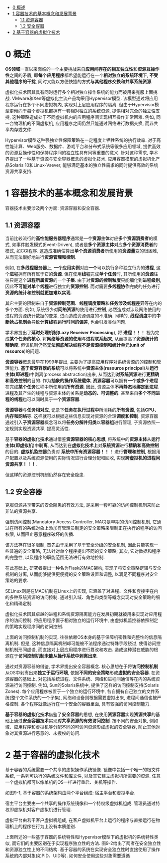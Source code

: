
<!-- @import "[TOC]" {cmd="toc" depthFrom=1 depthTo=6 orderedList=false} -->

<!-- code_chunk_output -->

* [0 概述](#0-概述)
* [1 容器技术的基本概念和发展背景](#1-容器技术的基本概念和发展背景)
	* [1.1 资源容器](#11-资源容器)
	* [1.2 安全容器](#12-安全容器)
* [2 基于容器的虚拟化技术](#2-基于容器的虚拟化技术)

<!-- /code_chunk_output -->

# 0 概述

**OS领域**一直以来面临的一个主要挑战来自**应用间存在的相互独立性**和**资源互操作性**之间的矛盾, 即**每个应用程序**都希望能运行在一个**相对独立的系统环境**下, **不受其他程序的干扰**, 同时又能以方便快捷的方式**与其他程序交换和共享系统资源**.

虚拟化技术因其具有同时运行多个相对独立操作系统的能力而被用来克服上面挑战. VMware和Xen等虚拟化主流产品均采用Hypervisor模型. 该模型通过将应用程序运行在多个不同虚拟机内, 实现对上层应用程序的隔离. 但由于Hypervisor模型更倾向于每个虚拟机都拥有一套相对独立的系统资源, 提供相对完全的独立性支持, 这种策略造成处于不同虚拟机内的应用程序间实现相互操作非常困难. 例如, 同一台物理机的不同虚拟机, 应用程序之间仍然只能通过网络进行数据交换, 而非共享内存或文件.

Hypervisor模型这种强独立性保障策略在一定程度上牺牲系统的执行效率. 对于高性能计算、Web服务、数据库、游戏平台和分布式系统等很多应用领域, 提供高效的资源互操作性和保持程序间的独立性具有同等重要的意义. 针对这种需求, 学术界提出了一种基于资源与安全容器概念的虚拟化技术. 应用容器模型的虚拟机化产品Solaris 10和Linux\-Vsever, 能够满足基本的独立性需求的同时提供高效的系统资源共享支持. 

# 1 容器技术的基本概念和发展背景

容器技术主要涉及两个方面: 资源容器和安全容器. 

## 1.1 资源容器

当前比较流行的**高性能服务器程序**通常是**一个资源主体**对应**多个资源消费者**的模式, 如事件触发模式(Event\-Driven), 或者是**多个资源主体**对应**多个资源消费者**的模式, 如CGI程序. 这造成准确估算出**单个资源消费者**所使用的**资源量**变的很困难, 从而无法很好地进行**资源管理和控制**. 

例如, 在**多线程服务器**上, **一个应用实例**对应**一个**可以执行多种独立行为的**进程**, 这个**进程**拥有所有属于它的**资源**. 但在使用**线程**完成**单个任务**时, 其所使用的**资源**往往只是这个**进程所属资源**的一个**子集**. 由于对**资源的控制粒度**只能细化到**进程级别**, 因此**不可能对单个线程**进行独立的**资源控制**. 而对需要**多线程协作**完成的任务进行**资源的统计和控制就更加难以实现**. 

其它主要的限制来自于**资源控制范围**、**线程调度策略**和**任务涉及线程差异**等在内的多个方面. 例如, 系统很少对**网络资源**的使用进行**控制**, 必然造成对涉及网络使用的进程的资源统计数据的变差, 进而造成资源调度的不准确. 同样的, **线程调度**中的**中断抢占机制**会导致**计算线程运行时间的偏差**, 也会引发类似问题.

学术界提出了**延时处理机制(Lazy Receiver Processing**), 将 **进程！！！** 视为完成**某个任务的核心**. 将**网络等资源的使用**与**进程联系起来**, 从而提高了**资源统计的精确度**. 但该机制仍然**无法彻底解决线程不是资源控制和统计单元(unit of resource**)的问题.

**资源容器**概念最早在1999年提出, 主要为了提高应用程序对系统资源的的控制和管理能力. **基于资源容器的系统**可以将系统中**资源主体(resource principal**)从**运行主体(即进程**)中剥离(process abstraction)出来, 从而达到**对系统资源**进行**更精确和高效控制**的目的. 作为**抽象的操作系统载体**, **资源容器**可以拥有**一个或多个进程**在完成**某个任务**过程中所使用的**所有资源**. 因此, 资源主体**不再静态地绑定到进程**. 进程及其产生的线程与资源主体的关系是**动态的、可调整的**. 甚至来自**多个不同进程的线程**也可以同时属于**一个资源容器**. 

**资源容器**与**任务相对应**, 记录下**任务在执行过程中**所消耗的**所有资源**, 包括**CPU、内存和网络**等. 这样就可以根据这些信息实现对资源的合理**调度和控制**. 资源容器通过引入**子资源容器**概念可以将**任务分解并归类**以**容器组**进行管理, 子资源依照一定规则实现资源共享, 提高灵活性.

基于**容器的虚拟化技术**通过借鉴**资源容器的核心思想**, 将系统中的**资源主体**从**运行主体(即虚拟机**)中**剥离**, 从而达到在**虚拟化技术上**对**系统资源**进行**精确和高效控制**的目的. **虚拟机监控器**负责对 **系统中所有资源容器！！！** 进行**管理和控制**, 根据用户配置以及系统资源使用的实际情况进行合理分配和回收, 实现**跨虚拟机的进程间资源共享！！！**. 

但这样的资源控制机制仍然存在安全隐患.

## 1.2 安全容器

克服资源共享带来的安全隐患的有效方法, 是采用一套可靠的访问控制机制来防止非法的资源共享. 

强制访问控制(Mandatory Access Controller, MAC)是早期的访问控制机制, 它通过在所有的系统对象上添加有管理员制定的安全策略来限制正在执行的程序的访问权限, 从而阻止恶意程序破坏的传播. 

该方法存在很多限制, 首先由于采用了基于安全分级的安全机制, 因此只能实现一些普遍的安全策略, 无法针对单个程序提出不同的安全策略; 其次, 它对数据和程序的完整性, 以及程序的职能范围无法进行有效地控制. 

在此基础上, 研究者提出一种名为Flask的MAC架构, 实现了将安全策略逻辑与安全机制的分离, 从而能够提供更便捷的安全策略设置和调整, 以满足不同程序对安全策略的要求. 

SELinux则是在MAC机制在Linux上的实现, 它涵盖了对进程、文件和套接字在内的多种系统资源的访问控制. 通过引入域、角色和类型等概念实现对安全策略的细化和精确定制. 

虚拟化技术因其卓越的进程和系统资源隔离能力在发展初期就被用来实现对应用程序的访问控制. 将应用程序置于相对独立的运行环境中, 由虚拟机监控器依照制定的策略实现程序间的访问控制.

上面的访问控制机制的实现, 往往依赖OS本身的基于保障机密性和完整性的信息隔离机制. 但是, 这种信息隔离机制却可能被不法程序通过特殊手段绕过, 使得访问控制机制形同虚设, 而直接对上层应用程序进行篡改和攻击. 造成这种潜在威胁的根源在于**访问控制机制未能从操作系统中剥离出来**.

通过对资源容器的借鉴, 学术界提出安全容器概念. 核心思想在于将**访问控制机制**从OS中剥离出来**独立于运行环境**, 依据**不同的安全策略**形成**虚拟的安全容器**. 在资源容器的基础上, 对包括系统进程、文件系统、网络和进程间通信等在内的系统资源进行访问控制. 例如, Sun的Solaris系统中, 提供了这样的访问控制支持(Solaris Zones). 每个应用程序被置于一个独立的运行环境中, 各自拥有自己独立的文件系统(整个文件系统的一个子集), 网络和设备则根据需要虚拟出来, 进程间通信也被严格控制. 各个程序就像运行在一个安全的容器里面, 具有较强的访问控制能力.

**基于容器的虚拟化技术**借鉴了**安全容器**的思想, 在使用**资源容器**实现**资源共享**的基础上通过**安全容器技术**实现**对共享资源的有效访问控制**. 按不同的安全对象, 例如域、应用程序和虚拟机等分配不同的可访问资源形成虚拟的安全容器, 防止其他对象对其资源进行恶意的、未授权的访问.

# 2 基于容器的虚拟化技术

基于容器的系统需要一个共享的虚拟操作系统镜像. 镜像中包括一个唯一的根文件系统, 一系列可执行的系统文件和库文件, 以及其它建立虚拟机所需要的资源. 任意一个虚拟机都可以像单机的OS一样进行重启、关机等操作.

如图9\-1, 基于容器的系统架构由两个平台组成: 宿主平台和虚拟平台. 

宿主平台主要由一个共享的操作系统镜像和一个特权级虚拟机组成. 管理员通过特权即虚拟机对客户虚拟机进行管理. 

虚拟平台由若干客户虚拟机组成, 在客户虚拟机平台上运行的程序与直接运行在物理机上的程序在行为上没有本质差别. 

上面所述的一些基于容器的系统特性和Hypervisor模型下的虚拟机的系统特性类似, 而它们的主要区别在于实现程序独立性的方法. 图9\-2给出了两者在安全独立性和资源独立性上的不同结构. 基于容器的系统在实现安全独立性时直接使用了操作系统的内部对象(如PID、UID等). 如何安全使用这些对象需要遵循